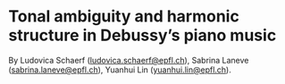 # Tonal ambiguity and harmonic structure in Debussy’s piano music
By Ludovica Schaerf (ludovica.schaerf@epfl.ch), Sabrina Laneve (sabrina.laneve@epfl.ch), Yuanhui Lin (yuanhui.lin@epfl.ch).
